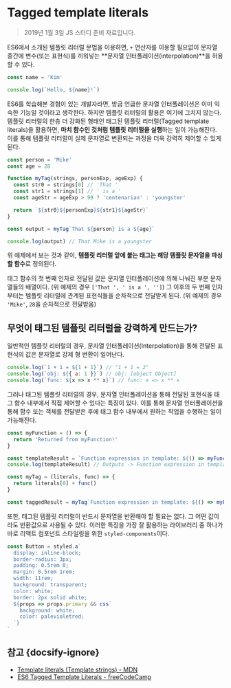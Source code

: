 # Tagged template literals

> 2019년 1월 3일 JS 스터디 준비 자료입니다.

ES6에서 소개된 템플릿 리터럴 문법을 이용하면, `+` 연산자를 이용할 필요없이 문자열 중간에 변수(또는 표현식)를 끼워넣는 **문자열 인터폴레이션(interpolation)**을 허용할 수 있다.

```javascript
const name = 'Kim'

console.log(`Hello, ${name}!`)
```

ES6를 학습해본 경험이 있는 개발자라면, 방금 언급한 문자열 인터폴레이션은 이미 익숙한 기능일 것이라고 생각한다. 하지만 템플릿 리터럴의 활용은 여기에 그치지 않는다. 템플릿 리터럴의 한층 더 강화된 형태인 태그된 템플릿 리터럴(Tagged template literals)을 활용하면, **마치 함수인 것처럼 템플릿 리터럴을 실행**하는 일이 가능해진다. 이를 통해 템플릿 리터럴이 실제 문자열로 변환되는 과정을 더욱 강력히 제어할 수 있게 된다.

```javascript
const person = 'Mike'
const age = 28

function myTag(strings, personExp, ageExp) {
  const str0 = strings[0] // 'That '
  const str1 = strings[1] // ' is a '
  const ageStr = ageExp > 99 ? 'centenarian' : 'youngster'

  return `${str0}${personExp}${str1}${ageStr}`
}

const output = myTag`That ${person} is a ${age}`

console.log(output) // That Mike is a youngster
```

위 예제에서 보는 것과 같이, **템플릿 리터럴 앞에 붙는 태그는 해당 템플릿 문자열을 파싱할 함수**로 정의된다.

태그 함수의 첫 번째 인자로 전달된 값은 문자열 인터폴레이션에 의해 나눠진 부분 문자열들의 배열이다. (위 예제의 경우 `['That ', ' is a ', '']`) 그 이후의 두 번째 인자부터는 템플릿 리터럴에 관계된 표현식들을 순차적으로 전달받게 된다. (위 예제의 경우 `'Mike'`, `28`을 순차적으로 전달받음)

## 무엇이 태그된 템플릿 리터럴을 강력하게 만드는가?

일반적인 템플릿 리터럴의 경우, 문자열 인터폴레이션(Interpolation)을 통해 전달된 표현식의 값은 문자열로 강제 형 변환이 일어난다.

```javascript
console.log(`1 + 1 = ${1 + 1}`) // "1 + 1 = 2"
console.log(`obj: ${{ a: 1 }}`) // obj: [object Object]
console.log(`func: ${x => x ** x}`) // func: x => x ** x
```

그러나 태그된 템플릿 리터럴의 경우, 문자열 인터폴레이션을 통해 전달된 표현식을 태그 함수 내부에서 직접 제어할 수 있다는 특징이 있다. 이를 통해 문자열 인터폴레이션을 통해 함수 또는 객체를 전달받은 후에 태그 함수 내부에서 원하는 작업을 수행하는 일이 가능해진다.

```javascript
const myFunction = () => {
  return 'Returned from myFunction!'
}

const templateResult = `Function expression in template: ${() => myFunction()}`
console.log(templateResult) // Outputs -> Function expression in template: () => myFunction()

const myTag = (literals, func) => {
  return literals[0] + func()
}

const taggedResult = myTag`Function expression in template: ${() => myFunction()}`
```

또한, 태그된 템플릿 리터럴이 반드시 문자열을 반환해야 할 필요는 없다. 그 어떤 값이라도 반환값으로 사용될 수 있다. 이러한 특징을 가장 잘 활용하는 라이브러리 중 하나가 바로 리액트 컴포넌트 스타일링을 위한 `styled-components`이다.

```jsx
const Button = styled.a`
  display: inline-block;
  border-radius: 3px;
  padding: 0.5rem 0;
  margin: 0.5rem 1rem;
  width: 11rem;
  background: transparent;
  color: white;
  border: 2px solid white;
  ${props => props.primary && css`
    background: white;
    color: palevioletred;
  `}
`
```

## 참고 {docsify-ignore}

* [Template literals (Template strings) - MDN](https://developer.mozilla.org/en-US/docs/Web/JavaScript/Reference/Template_literals)
* [ES6 Tagged Template Literals - freeCodeCamp](https://medium.freecodecamp.org/es6-tagged-template-literals-48a70ef3ed4d)
